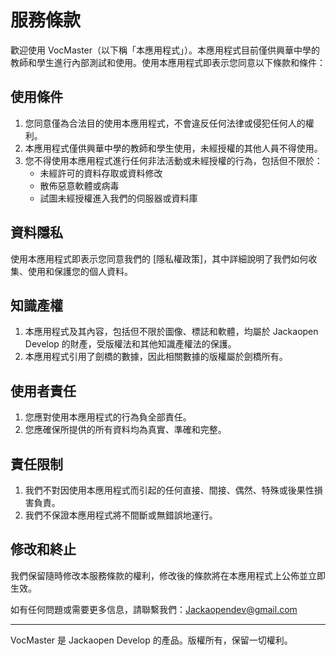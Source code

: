 # 服務條款

歡迎使用 VocMaster（以下稱「本應用程式」）。本應用程式目前僅供興華中學的教師和學生進行內部測試和使用。使用本應用程式即表示您同意以下條款和條件：

## 使用條件
1. 您同意僅為合法目的使用本應用程式，不會違反任何法律或侵犯任何人的權利。
2. 本應用程式僅供興華中學的教師和學生使用，未經授權的其他人員不得使用。
3. 您不得使用本應用程式進行任何非法活動或未經授權的行為，包括但不限於：
   - 未經許可的資料存取或資料修改
   - 散佈惡意軟體或病毒
   - 試圖未經授權進入我們的伺服器或資料庫

## 資料隱私
使用本應用程式即表示您同意我們的 [隱私權政策]，其中詳細說明了我們如何收集、使用和保護您的個人資料。

## 知識產權
1. 本應用程式及其內容，包括但不限於圖像、標誌和軟體，均屬於 Jackaopen Develop 的財產，受版權法和其他知識產權法的保護。
2. 本應用程式引用了劍橋的數據，因此相關數據的版權屬於劍橋所有。

## 使用者責任
1. 您應對使用本應用程式的行為負全部責任。
2. 您應確保所提供的所有資料均為真實、準確和完整。

## 責任限制
1. 我們不對因使用本應用程式而引起的任何直接、間接、偶然、特殊或後果性損害負責。
2. 我們不保證本應用程式將不間斷或無錯誤地運行。

## 修改和終止
我們保留隨時修改本服務條款的權利，修改後的條款將在本應用程式上公佈並立即生效。

如有任何問題或需要更多信息，請聯繫我們：Jackaopendev@gmail.com

---
VocMaster 是 Jackaopen Develop 的產品。版權所有，保留一切權利。

